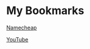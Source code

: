 # My Bookmarks

<a href="https://www.namecheap.com/">Namecheap</a>

<a href="https://www.youtube.com/">YouTube</a>
